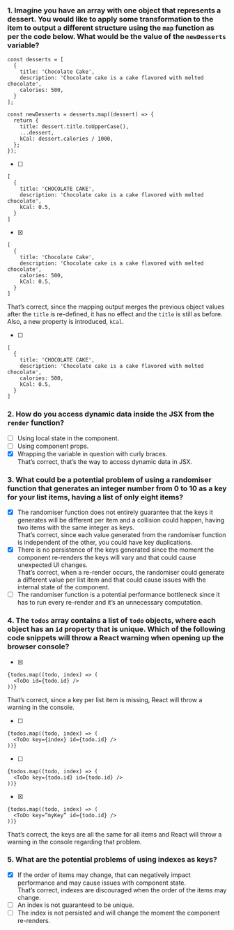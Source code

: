 ### 1. Imagine you have an array with one object that represents a dessert. You would like to apply some transformation to the item to output a different structure using the `map` function as per the code below. What would be the value of the `newDesserts` variable?

```
const desserts = [
  {
    title: 'Chocolate Cake',
    description: 'Chocolate cake is a cake flavored with melted chocolate',
    calories: 500,
  }
];

const newDesserts = desserts.map((dessert) => {
  return {
    title: dessert.title.toUpperCase(),
    ...dessert,
    kCal: dessert.calories / 1000,
  };
});
```

- [ ]

```
[
  {
    title: 'CHOCOLATE CAKE',
    description: 'Chocolate cake is a cake flavored with melted chocolate',
    kCal: 0.5,
  }
]
```

- [x]

```
[
  {
    title: 'Chocolate Cake',
    description: 'Chocolate cake is a cake flavored with melted chocolate',
    calories: 500,
    kCal: 0.5,
  }
]
```

That’s correct, since the mapping output merges the previous object values after the `title` is re-defined, it has no effect and the `title` is still as before. Also, a new property is introduced, `kCal`.

- [ ]

```
[
  {
    title: 'CHOCOLATE CAKE',
    description: 'Chocolate cake is a cake flavored with melted chocolate',
    calories: 500,
    kCal: 0.5,
  }
]
```

### 2. How do you access dynamic data inside the JSX from the `render` function?

- [ ] Using local state in the component.
- [ ] Using component props.
- [x] Wrapping the variable in question with curly braces. <br>
      That’s correct, that’s the way to access dynamic data in JSX.

### 3. What could be a potential problem of using a randomiser function that generates an integer number from 0 to 10 as a key for your list items, having a list of only eight items?

- [x] The randomiser function does not entirely guarantee that the keys it generates will be different per item and a collision could happen, having two items with the same integer as keys. <br>
      That’s correct, since each value generated from the randomiser function is independent of the other, you could have key duplications.
- [x] There is no persistence of the keys generated since the moment the component re-renders the keys will vary and that could cause unexpected UI changes. <br>
      That’s correct, when a re-render occurs, the randomiser could generate a different value per list item and that could cause issues with the internal state of the component.
- [ ] The randomiser function is a potential performance bottleneck since it has to run every re-render and it’s an unnecessary computation.

### 4. The `todos` array contains a list of `todo` objects, where each object has an `id` property that is unique. Which of the following code snippets will throw a React warning when opening up the browser console?

- [x]

```
{todos.map((todo, index) => (
  <ToDo id={todo.id} />
))}
```

That’s correct, since a key per list item is missing, React will throw a warning in the console.

- [ ]

```
{todos.map((todo, index) => (
  <ToDo key={index} id={todo.id} />
))}
```

- [ ]

```
{todos.map((todo, index) => (
  <ToDo key={todo.id} id={todo.id} />
))}
```

- [x]

```
{todos.map((todo, index) => (
  <ToDo key=”myKey” id={todo.id} />
))}
```

That’s correct, the keys are all the same for all items and React will throw a warning in the console regarding that problem.

### 5. What are the potential problems of using indexes as keys?

- [x] If the order of items may change, that can negatively impact performance and may cause issues with component state. <br>
      That’s correct, indexes are discouraged when the order of the items may change.
- [ ] An index is not guaranteed to be unique.
- [ ] The index is not persisted and will change the moment the component re-renders.
